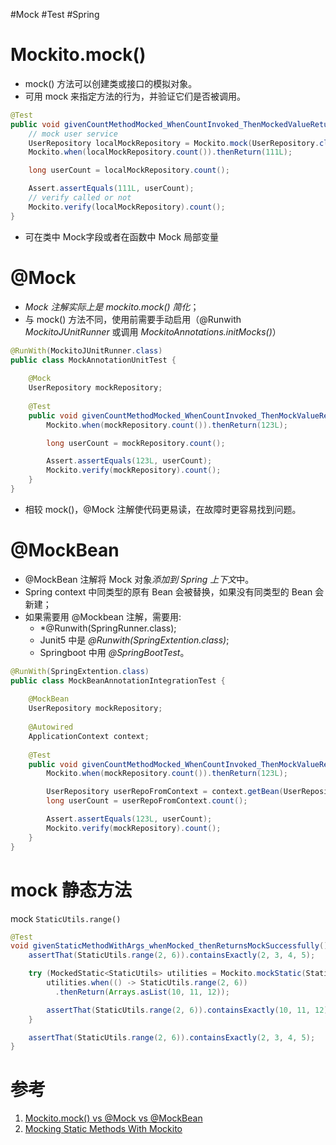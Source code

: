 #Mock #Test #Spring 


# Mockito.mock()
- mock() 方法可以创建类或接口的模拟对象。
- 可用 mock 来指定方法的行为，并验证它们是否被调用。

```java
@Test
public void givenCountMethodMocked_WhenCountInvoked_ThenMockedValueReturned() {
	// mock user service
    UserRepository localMockRepository = Mockito.mock(UserRepository.class);
    Mockito.when(localMockRepository.count()).thenReturn(111L);

    long userCount = localMockRepository.count();

    Assert.assertEquals(111L, userCount);
    // verify called or not
    Mockito.verify(localMockRepository).count();
}
```
- 可在类中 Mock字段或者在函数中 Mock 局部变量

# @Mock
- *Mock 注解实际上是 mockito.mock() 简化*；
- 与 mock() 方法不同，使用前需要手动启用（@Runwith _MockitoJUnitRunner_ 或调用 _MockitoAnnotations.initMocks()_）

```java
@RunWith(MockitoJUnitRunner.class)
public class MockAnnotationUnitTest {
    
    @Mock
    UserRepository mockRepository;
    
    @Test
    public void givenCountMethodMocked_WhenCountInvoked_ThenMockValueReturned() {
        Mockito.when(mockRepository.count()).thenReturn(123L);

        long userCount = mockRepository.count();

        Assert.assertEquals(123L, userCount);
        Mockito.verify(mockRepository).count();
    }
}
```

- 相较 mock()，@Mock 注解使代码更易读，在故障时更容易找到问题。


# @MockBean
- @MockBean 注解将 Mock 对象*添加到 Spring 上下文*中。
- Spring context 中同类型的原有 Bean 会被替换，如果没有同类型的 Bean 会新建；
- 如果需要用 @Mockbean 注解，需要用:
	-  *@Runwith(SpringRunner.class);
	- Junit5 中是 *@Runwith(SpringExtention.class)*;
	- Springboot 中用 *@SpringBootTest*。

```java
@RunWith(SpringExtention.class)
public class MockBeanAnnotationIntegrationTest {
    
    @MockBean
    UserRepository mockRepository;
    
    @Autowired
    ApplicationContext context;
    
    @Test
    public void givenCountMethodMocked_WhenCountInvoked_ThenMockValueReturned() {
        Mockito.when(mockRepository.count()).thenReturn(123L);

        UserRepository userRepoFromContext = context.getBean(UserRepository.class);
        long userCount = userRepoFromContext.count();

        Assert.assertEquals(123L, userCount);
        Mockito.verify(mockRepository).count();
    }
}
```


# mock 静态方法
mock `StaticUtils.range()`

```java
@Test
void givenStaticMethodWithArgs_whenMocked_thenReturnsMockSuccessfully() {
    assertThat(StaticUtils.range(2, 6)).containsExactly(2, 3, 4, 5);

    try (MockedStatic<StaticUtils> utilities = Mockito.mockStatic(StaticUtils.class)) {
        utilities.when(() -> StaticUtils.range(2, 6))
          .thenReturn(Arrays.asList(10, 11, 12));

        assertThat(StaticUtils.range(2, 6)).containsExactly(10, 11, 12);
    }

    assertThat(StaticUtils.range(2, 6)).containsExactly(2, 3, 4, 5);
}
```
# 参考
1. [Mockito.mock() vs @Mock vs @MockBean](https://www.baeldung.com/java-spring-mockito-mock-mockbean)
2. [Mocking Static Methods With Mockito](https://www.baeldung.com/mockito-mock-static-methods#:~:text=As%20previously%20mentioned%2C%20since%20Mockito%203.4.0%2C%20we%20can,our%20type%2C%20which%20is%20a%20scoped%20mock%20object.)
